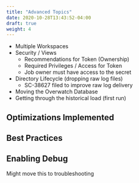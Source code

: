 ```yaml
---
title: "Advanced Topics"
date: 2020-10-28T13:43:52-04:00
draft: true
weight: 4
---
```


* Multiple Workspaces
* Security / Views
    * Recommendations for Token (Ownership)
    * Required Privileges / Access for Token
    * Job owner must have access to the secret
* Directory Lifecycle (dropping raw log files)
    * SC-38627 filed to improve raw log delivery
* Moving the Overwatch Database
* Getting through the historical load (first run)

## Optimizations Implemented

## Best Practices

## Enabling Debug
Might move this to troubleshooting